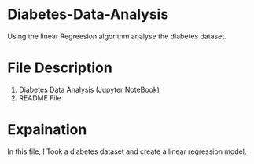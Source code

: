 # Diabetes-Data-Analysis
 Using the linear Regreesion algorithm analyse the diabetes dataset.
 # File Description
 1. Diabetes Data Analysis (Jupyter NoteBook)
 2. README File
 # Expaination 
   In this file, I Took a diabetes dataset and create a linear regression model.




















